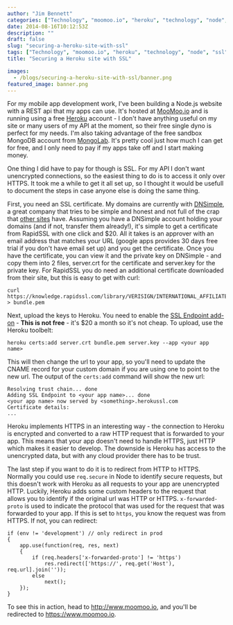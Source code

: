 ```yaml
---
author: "Jim Bennett"
categories: ["Technology", "moomoo.io", "heroku", "technology", "node", "ssl", "dnsimple"]
date: 2014-08-16T10:12:53Z
description: ""
draft: false
slug: "securing-a-heroku-site-with-ssl"
tags: ["Technology", "moomoo.io", "heroku", "technology", "node", "ssl", "dnsimple"]
title: "Securing a Heroku site with SSL"

images:
  - /blogs/securing-a-heroku-site-with-ssl/banner.png
featured_image: banner.png
---
```



For my mobile app development work, I've been building a Node.js website with a REST api that my apps can use.  It's hosted at [MooMoo.io](https://www.moomoo.io) and is running using a free [Heroku](https://www.heroku.com/) account - I don't have anything useful on my site or many users of my API at the moment, so their free single dyno is perfect for my needs.  I'm also taking advantage of the free sandbox MongoDB account from [MongoLab](http://mongolab.com/).  It's pretty cool just how much I can get for free, and I only need to pay if my apps take off and I start making money.

One thing I did have to pay for though is SSL.  For my API I don't want unencrypted connections, so the easiest thing to do is to access it only over HTTPS.  It took me a while to get it all set up, so I thought it would be usefull to document the steps in case anyone else is doing the same thing.

First, you need an SSL certificate.  My domains are currently with [DNSimple](http://DNSimple.com), a great company that tries to be simple and honest and not full of the crap that [other sites](http://www.godaddy.com) have.  Assuming you have a DNSimple account holding your domains (and if not, transfer them already!), it's simple to get a certificate from RapidSSL with one click and $20.  All it takes is an approver with an email address that matches your URL (google apps provides 30 days free trial if you don't have email set up) and you get the certificate.
Once you have the certificate, you can view it and the private key on DNSimple - and copy them into 2 files, server.crt for the certificate and server.key for the private key.
For RapidSSL you do need an additional certificate downloaded from their site, but this is easy to get with curl:
```
curl https://knowledge.rapidssl.com/library/VERISIGN/INTERNATIONAL_AFFILIATES/RapidSSL/AR1548/RapidSSLCABundle.txt > bundle.pem
```

Next, upload the keys to Heroku.  You need to enable the [SSL Endpoint add-on](http://addons.heroku.com/ssl) - **This is not free** - it's $20 a month so it's not cheap.
To upload, use the Heroku toolbelt:
```
heroku certs:add server.crt bundle.pem server.key --app <your app name>
```

This will then change the url to your app, so you'll need to update the CNAME record for your custom domain if you are using one to point to the new url.  The output of the `certs:add` command will show the new url:

```
Resolving trust chain... done
Adding SSL Endpoint to <your app name>... done
<your app name> now served by <something>.herokussl.com
Certificate details:
...
```

Heroku implements HTTPS in an interesting way - the connection to Heroku is encrypted and converted to a raw HTTP request that is forwarded to your app.  This means that your app doesn't need to handle HTTPS, just HTTP which makes it easier to develop.  The downside is Heroku has access to the unencrypted data, but with any cloud provider there has to be trust.

The last step if you want to do it is to redirect from HTTP to HTTPS.  Normally you could use `req.secure` in Node to identify secure requests, but this doesn't work with Heroku as all requests to your app are unencrypted HTTP.  Luckily, Heroku adds some custom headers to the request that allows you to identify if the original url was HTTP or HTTPS.  `x-forwarded-proto` is used to indicate the protocol that was used for the request that was forwarded to your app.  If this is set to `https`, you know the request was from HTTPS.  If not, you can redirect:

```
if (env != 'development') // only redirect in prod
{
    app.use(function(req, res, next)
    {
        if (req.headers['x-forwarded-proto'] != 'https')
            res.redirect(['https://', req.get('Host'), req.url].join(''));
        else
            next();
    });
}
```

To see this in action, head to http://www.moomoo.io, and you'll be redirected to https://www.moomoo.io.

